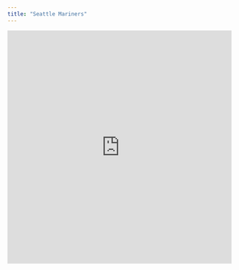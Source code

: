```yaml
---
title: "Seattle Mariners"
---
```


<iframe id="igraph" scrolling="no" style="border:none;" seamless="seamless" src="https://fancygama.github.io/ss_plots/SEA.html" height="525" width="100%"></iframe>